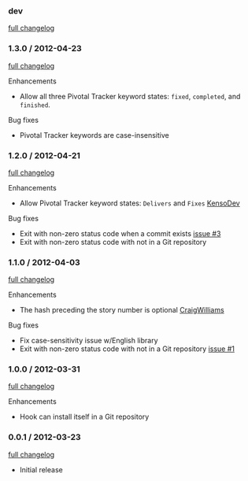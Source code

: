 ### dev
[full changelog](https://github.com/highgroove/git_tracker/compare/v1.3.0...master)

### 1.3.0 / 2012-04-23
[full changelog](https://github.com/highgroove/git_tracker/compare/v1.2.0...v1.3.0)

Enhancements

* Allow all three Pivotal Tracker keyword states: `fixed`, `completed`, and `finished`.

Bug fixes

* Pivotal Tracker keywords are case-insensitive

### 1.2.0 / 2012-04-21
[full changelog](https://github.com/highgroove/git_tracker/compare/v1.1.0...v1.2.0)

Enhancements

* Allow Pivotal Tracker keyword states: `Delivers` and `Fixes` [KensoDev](https://github.com/KensoDev)

Bug fixes

* Exit with non-zero status code when a commit exists [issue
  #3](https://github.com/highgroove/git_tracker/issues/3)
* Exit with non-zero status code with not in a Git repository

### 1.1.0 / 2012-04-03
[full changelog](https://github.com/highgroove/git_tracker/compare/v1.0.0...v1.1.0)

Enhancements

* The hash preceding the story number is optional [CraigWilliams](https://github.com/CraigWilliams)

Bug fixes

* Fix case-sensitivity issue w/English library
* Exit with non-zero status code with not in a Git repository [issue
  #1](https://github.com/highgroove/git_tracker/issues/1)

### 1.0.0 / 2012-03-31
[full changelog](https://github.com/highgroove/git_tracker/compare/v0.0.1...v1.0.0)

Enhancements

* Hook can install itself in a Git repository

### 0.0.1 / 2012-03-23
[full changelog](https://github.com/highgroove/git_tracker/compare/5fbbe061e721c1f86fdd5d78a4bfb4c61a0eaf5c...v0.0.1)

* Initial release
